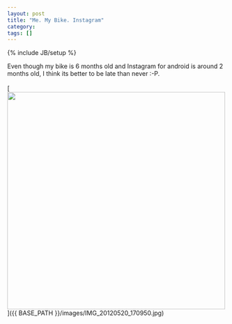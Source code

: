 ```yaml
---
layout: post
title: "Me. My Bike. Instagram"
category: 
tags: []
---
```

{% include JB/setup %}

Even though my bike is 6 months old and Instagram for android is around 2 months
old, I think its better to be late than never :-P.
<br /><br />
[<img src="{{ BASE_PATH }}/images/IMG_20120520_170950.jpg" height="500" width="500" />]({{ BASE_PATH }}/images/IMG_20120520_170950.jpg)
